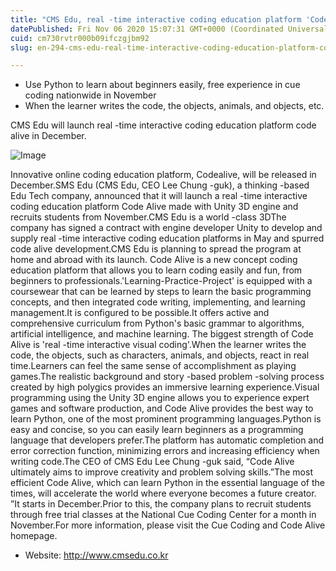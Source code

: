 ```yaml
---
title: "CMS Edu, real -time interactive coding education platform 'Code Alive' released in December"
datePublished: Fri Nov 06 2020 15:07:31 GMT+0000 (Coordinated Universal Time)
cuid: cm730rvtr000b09ifczgjbm92
slug: en-294-cms-edu-real-time-interactive-coding-education-platform-code-alive-released-in-december

---
```



- Use Python to learn about beginners easily, free experience in cue coding nationwide in November
- When the learner writes the code, the objects, animals, and objects, etc.

CMS Edu will launch real -time interactive coding education platform code alive in December.

![Image](https://cdn.hashnode.com/res/hashnode/image/upload/v1739431784457/2f9e5e0b-c191-4392-981a-6e661ea3edb3.jpeg)

Innovative online coding education platform, Codealive, will be released in December.SMS Edu (CMS Edu, CEO Lee Chung -guk), a thinking -based Edu Tech company, announced that it will launch a real -time interactive coding education platform Code Alive made with Unity 3D engine and recruits students from November.CMS Edu is a world -class 3DThe company has signed a contract with engine developer Unity to develop and supply real -time interactive coding education platforms in May and spurred code alive development.CMS Edu is planning to spread the program at home and abroad with its launch. Code Alive is a new concept coding education platform that allows you to learn coding easily and fun, from beginners to professionals.'Learning-Practice-Project' is equipped with a coursewear that can be learned by steps to learn the basic programming concepts, and then integrated code writing, implementing, and learning management.It is configured to be possible.It offers active and comprehensive curriculum from Python's basic grammar to algorithms, artificial intelligence, and machine learning. The biggest strength of Code Alive is 'real -time interactive visual coding'.When the learner writes the code, the objects, such as characters, animals, and objects, react in real time.Learners can feel the same sense of accomplishment as playing games.The realistic background and story -based problem -solving process created by high polygics provides an immersive learning experience.Visual programming using the Unity 3D engine allows you to experience expert games and software production, and Code Alive provides the best way to learn Python, one of the most prominent programming languages.Python is easy and concise, so you can easily learn beginners as a programming language that developers prefer.The platform has automatic completion and error correction function, minimizing errors and increasing efficiency when writing code.The CEO of CMS Edu Lee Chung -guk said, “Code Alive ultimately aims to improve creativity and problem solving skills.”The most efficient Code Alive, which can learn Python in the essential language of the times, will accelerate the world where everyone becomes a future creator. ”It starts in December.Prior to this, the company plans to recruit students through free trial classes at the National Cue Coding Center for a month in November.For more information, please visit the Cue Coding and Code Alive homepage.

- Website: http://www.cmsedu.co.kr